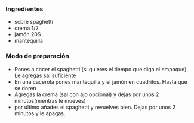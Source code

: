 ### Ingredientes

- sobre spaghetti 
- crema 1/2
- jamón 20$
- mantequilla 

### Modo de preparación 

- Pones a cocer el spaghetti (si quieres el tiempo que diga el empaque). Le agregas sal suficiente 
- En una cacerola pones mantequilla y el jamón en cuadritos. Hasta que se doren
- Agregas la crema (sal con ajo opcional) y dejas por unos 2 minutos(mientras le mueves)
- por último añades el spaghetti y revuelves bien. Dejas por unos 2 minutos y le apagas.
